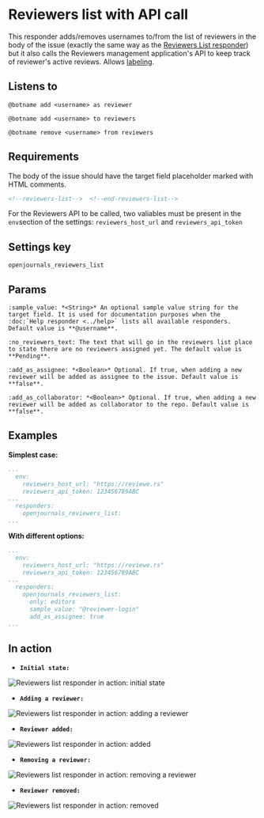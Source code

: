 Reviewers list with API call
============================

This responder adds/removes usernames to/from the list of reviewers in the body of the issue (exactly the same way as the [Reviewers List responder](../reviewers_list)) but it also calls the Reviewers management application's API to keep track of reviewer's active reviews.
Allows [labeling](../../labeling).

## Listens to

```
@botname add <username> as reviewer
```
```
@botname add <username> to reviewers
```
```
@botname remove <username> from reviewers
```

## Requirements


The body of the issue should have the target field placeholder marked with HTML comments.

```html
<!--reviewers-list-->  <!--end-reviewers-list-->
```

For the Reviewers API to be called, two valiables must be present in the `env`section of the settings:
`reviewers_host_url` and `reviewers_api_token`

## Settings key

`openjournals_reviewers_list`

## Params
```eval_rst
:sample_value: *<String>* An optional sample value string for the target field. It is used for documentation purposes when the :doc:`Help responder <../help>` lists all available responders. Default value is **@username**.

:no_reviewers_text: The text that will go in the reviewers list place to state there are no reviewers assigned yet. The default value is **Pending**.

:add_as_assignee: *<Boolean>* Optional. If true, when adding a new reviewer will be added as assignee to the issue. Default value is **false**.

:add_as_collaborator: *<Boolean>* Optional. If true, when adding a new reviewer will be added as collaborator to the repo. Default value is **false**.
```

## Examples

**Simplest case:**
```yaml
...
  env:
    reviewers_host_url: "https://reviewe.rs"
    reviewers_api_token: 123456789ABC
...
  responders:
    openjournals_reviewers_list:
...
```

**With different options:**
```yaml
...
  env:
    reviewers_host_url: "https://reviewe.rs"
    reviewers_api_token: 123456789ABC
...
  responders:
    openjournals_reviewers_list:
      only: editors
      sample_value: "@reviewer-login"
      add_as_assignee: true
...
```

## In action

* **`Initial state:`**

![](../../images/responders/reviewers_list_1.png "Reviewers list responder in action: initial state")

* **`Adding a reviewer:`**

![](../../images/responders/reviewers_list_2.png "Reviewers list responder in action: adding a reviewer")

* **`Reviewer added:`**

![](../../images/responders/reviewers_list_3.png "Reviewers list responder in action: added")

* **`Removing a reviewer:`**

![](../../images/responders/reviewers_list_4.png "Reviewers list responder in action: removing a reviewer")

* **`Reviewer removed:`**

![](../../images/responders/reviewers_list_5.png "Reviewers list responder in action: removed")
